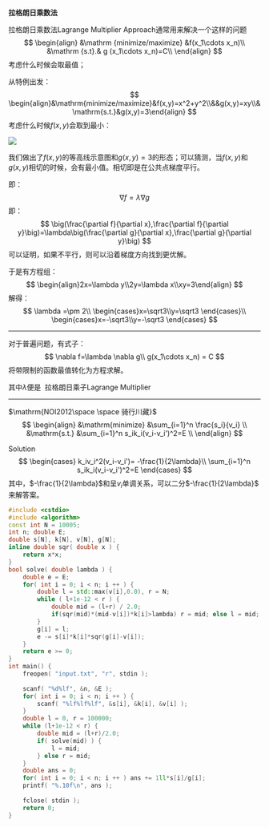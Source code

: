 **拉格朗日乘数法**

拉格朗日乘数法$\mathrm{Lagrange\ Multiplier\ Approach}$通常用来解决一个这样的问题
$$
\begin{align}
&\mathrm {minimize/maximize} &f(x_1\cdots x_n)\\
&\mathrm {s.t}.& g (x_1\cdots x_n)=C\\
\end{align}
$$
考虑什么时候会取最值；

从特例出发：
$$
\begin{align}&\mathrm{minimize/maximize}&f(x,y)=x^2+y^2\\&&g(x,y)=xy\\&\mathrm{s.t.}&g(x,y)=3\end{align}
$$
考虑什么时候$f(x,y)$会取到最小：

![](http://images2017.cnblogs.com/blog/1037976/201801/1037976-20180125191108303-251826840.png)

我们做出了$f(x,y)​$的等高线示意图和$g(x,y)=3​$的形态；可以猜测，当$f(x,y)​$和$g(x,y)​$相切的时候，会有最小值。相切即是在公共点梯度平行。

即：
$$
\nabla f=\lambda \nabla g
$$
即：
$$
\big(\frac{\partial f}{\partial x},\frac{\partial f}{\partial y}\big)=\lambda\big(\frac{\partial g}{\partial x},\frac{\partial g}{\partial y}\big)
$$
可以证明，如果不平行，则可以沿着梯度方向找到更优解。

于是有方程组：
$$
\begin{align}2x=\lambda y\\2y=\lambda x\\xy=3\end{align}
$$
解得：
$$
\lambda =\pm 2\\
\begin{cases}x=\sqrt3\\y=\sqrt3 \end{cases}\\
\begin{cases}x=-\sqrt3\\y=-\sqrt3 \end{cases}
$$

---

对于普遍问题，有式子：
$$
\nabla f=\lambda \nabla g\\
g(x_1\cdots x_n) = C
$$
将带限制的函数最值转化为方程求解。

其中$\lambda$便是  拉格朗日乘子$\mathrm{Lagrange\ Multiplier}$

---

$\mathrm{NOI2012\space \space 骑行川藏}$
$$
\begin{align}
		&\mathrm{minimize} &\sum_{i=1}^n \frac{s_i}{v_i} \\
		&\mathrm{s.t.} &\sum_{i=1}^n s_ik_i(v_i-v_i')^2=E \\
\end{align}
$$

$\mathrm{Solution}$
$$
\begin{cases}
	k_iv_i^2(v_i-v_i')= -\frac{1}{2\lambda}\\
	\sum_{i=1}^n s_ik_i(v_i-v_i')^2=E
\end{cases}
$$
其中，$-\frac{1}{2\lambda}$和呈$v_i$单调关系，可以二分$-\frac{1}{2\lambda}$ 来解答案。

```c++
#include <cstdio>
#include <algorithm>
const int N = 10005;
int n; double E;
double s[N], k[N], v[N], g[N];
inline double sqr( double x ) {
	return x*x;
}
bool solve( double lambda ) {
	double e = E;
	for( int i = 0; i < n; i ++ ) {
		double l = std::max(v[i],0.0), r = N;
		while ( l+1e-12 < r ) {
			double mid = (l+r) / 2.0;
			if(sqr(mid)*(mid-v[i])*k[i]>lambda) r = mid; else l = mid;
		}
		g[i] = l;
		e -= s[i]*k[i]*sqr(g[i]-v[i]);
	}
	return e >= 0;
}
int main() {
	freopen( "input.txt", "r", stdin );
	
	scanf( "%d%lf", &n, &E );
	for( int i = 0; i < n; i ++ ) {
		scanf( "%lf%lf%lf", &s[i], &k[i], &v[i] );
	}
	double l = 0, r = 100000;
	while (l+1e-12 < r) {
		double mid = (l+r)/2.0;
		if( solve(mid) ) {
			l = mid;
		} else r = mid;
	}
	double ans = 0;
	for( int i = 0; i < n; i ++ ) ans += 1ll*s[i]/g[i];
	printf( "%.10f\n", ans );
	
	fclose( stdin );
	return 0;
}
```